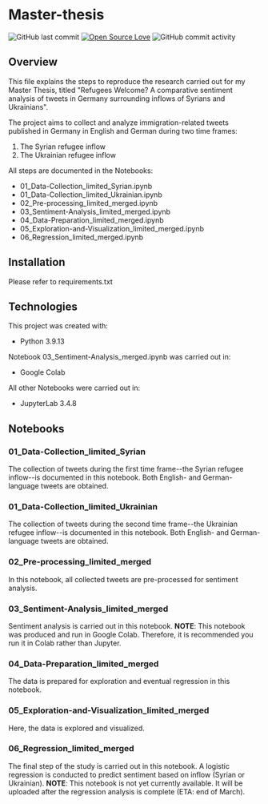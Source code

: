 # Master-thesis
![GitHub last commit](https://img.shields.io/github/last-commit/aandyrea/master-thesis?color=%23ff69b4)
[![Open Source Love](https://badges.frapsoft.com/os/v1/open-source.svg?v=103)](https://github.com/ellerbrock/open-source-badges/)
![GitHub commit activity](https://img.shields.io/github/commit-activity/y/aandyrea/master-thesis)
## Overview
This file explains the steps to reproduce the research carried out for my Master Thesis, titled "Refugees Welcome? A comparative sentiment analysis of tweets in Germany surrounding inflows of Syrians and Ukrainians". 

The project aims to collect and analyze immigration-related tweets published in Germany in English and German during two time frames:
1. The Syrian refugee inflow
2. The Ukrainian refugee inflow

All steps are documented in the Notebooks:
* 01_Data-Collection_limited_Syrian.ipynb
* 01_Data-Collection_limited_Ukrainian.ipynb
* 02_Pre-processing_limited_merged.ipynb
* 03_Sentiment-Analysis_limited_merged.ipynb
* 04_Data-Preparation_limited_merged.ipynb
* 05_Exploration-and-Visualization_limited_merged.ipynb
* 06_Regression_limited_merged.ipynb

## Installation
Please refer to requirements.txt

## Technologies
This project was created with: 
* Python 3.9.13

Notebook 03_Sentiment-Analysis_merged.ipynb was carried out in:
* Google Colab

All other Notebooks were carried out in:
* JupyterLab 3.4.8

## Notebooks

### 01_Data-Collection_limited_Syrian
The collection of tweets during the first time frame--the Syrian refugee inflow--is documented in this notebook. Both English- and German-language tweets are obtained.

### 01_Data-Collection_limited_Ukrainian
The collection of tweets during the second time frame--the Ukrainian refugee inflow--is documented in this notebook. Both English- and German-language tweets are obtained.

### 02_Pre-processing_limited_merged
In this notebook, all collected tweets are pre-processed for sentiment analysis.

### 03_Sentiment-Analysis_limited_merged
Sentiment analysis is carried out in this notebook. 
**NOTE**: This notebook was produced and run in Google Colab. Therefore, it is recommended you run it in Colab rather than Jupyter. 

### 04_Data-Preparation_limited_merged
The data is prepared for exploration and eventual regression in this notebook.

### 05_Exploration-and-Visualization_limited_merged
Here, the data is explored and visualized.

### 06_Regression_limited_merged
The final step of the study is carried out in this notebook. A logistic regression is conducted to predict sentiment based on inflow (Syrian or Ukrainian).
**NOTE**: This notebook is not yet currently available. It will be uploaded after the regression analysis is complete (ETA: end of March).
